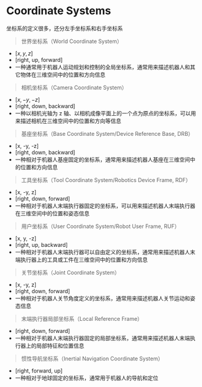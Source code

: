 &emsp;
# Coordinate Systems

坐标系的定义很多，还分左手坐标系和右手坐标系

>世界坐标系（World Coordinate System）
- $[x, y, z]$
- [right, up, forward]
- 一种通常用于机器人运动规划和控制的全局坐标系，通常用来描述机器人和其它物体在三维空间中的位置和方向信息

>相机坐标系（Camera Coordinate System）
- $[x, -y, -z]$
- [right, down, backward]
- 一种以相机光轴为 z 轴、以相机成像平面上的一个点为原点的坐标系，可以用来描述相机在三维空间中的位置和方向等信息

>基座坐标系（Base Coordinate System/Device Reference Base, DRB）
- [x, -y, -z]
- [right, down, backward]
- 一种相对于机器人基座固定的坐标系，通常用来描述机器人基座在三维空间中的位置和方向信息


>工具坐标系（Tool Coordinate System/Robotics Device Frame, RDF）
- [x, -y, z]
- [right, down, forward]
- 一种相对于机器人末端执行器固定的坐标系，可以用来描述机器人末端执行器在三维空间中的位置和姿态信息

>用户坐标系（User Coordinate System/Robot User Frame, RUF）
- [x, y, -z]
- [right, up, backward]
- 一种相对于机器人末端执行器可以自由定义的坐标系，通常用来描述机器人末端执行器上的工具或工件在三维空间中的位置和方向信息

>关节坐标系（Joint Coordinate System）
- [x, -y, z]
- [right, down, forward]
- 一种相对于机器人关节角度定义的坐标系，通常用来描述机器人关节运动和姿态信息

>末端执行器局部坐标系（Local Reference Frame）
- [right, down, forward]
- 一种相对于机器人末端执行器固定的局部坐标系，通常用来描述机器人末端执行器上的局部特征和位置信息

>惯性导航坐标系（Inertial Navigation Coordinate System）
- [right, forward, up]
- 一种相对于地球固定的坐标系，通常用于机器人的导航和定位